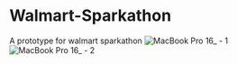 # Walmart-Sparkathon
A prototype for walmart sparkathon
![MacBook Pro 16_ - 1](https://github.com/Pooja180304/Walmart-Sparkathon/assets/115637135/e5298da1-ba72-45d5-ad39-f4de7c598af0)
![MacBook Pro 16_ - 2](https://github.com/Pooja180304/Walmart-Sparkathon/assets/115637135/9451d658-a793-45fc-b77d-290d39c20940)
